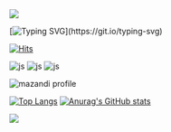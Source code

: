 
<img src="https://capsule-render.vercel.app/api?type=waving&color=652EA8&height=200&section=header&text=Wellcome&fontSize=50&fontColor=ffffff" />

[![Typing SVG](https://readme-typing-svg.demolab.com?font=Fira+Code&pause=1000&color=652EA8&width=435&lines=Hello%3F+Wellcom+to+my+GitHub!)](https://git.io/typing-svg)

[![Hits](https://hits.seeyoufarm.com/api/count/incr/badge.svg?url=https%3A%2F%2Fgithub.com%2FMJ-hong0372%2Fkdtfed-241219.git&count_bg=%230F0357&title_bg=%23652EA8&icon=github.svg&icon_color=%23FFFFFF&title=hits&edge_flat=false)](https://hits.seeyoufarm.com)

![js](https://img.shields.io/badge/HTML5-E34F26?style=for-the-badge&logo=html5&logoColor=white)
![js](https://img.shields.io/badge/CSS-239120?&style=for-the-badge&logo=css3&logoColor=white)
![js](https://img.shields.io/badge/JavaScript-F7DF1E?style=for-the-badge&logo=JavaScript&logoColor=white)

![mazandi profile](http://mazandi.herokuapp.com/api?handle={MJ-hong0372}&theme=cold)

[![Top Langs](https://github-readme-stats.vercel.app/api/top-langs/?username=MJ-hong0372)](https://github.com/kdtfed-241219/github-readme-stats)
[![Anurag's GitHub stats](https://github-readme-stats.vercel.app/api?username=MJ-hong0372)](https://github.com/kdtfed-241219/github-readme-stats)


<img src="https://capsule-render.vercel.app/api?type=waving&color=652EA8&height=200&section=footer&text=Thank%20You&fontSize=50&fontColor=ffffff" />
